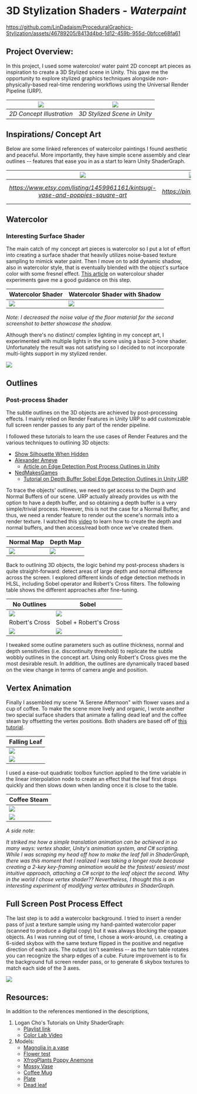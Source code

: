 # 3D Stylization Shaders - *Waterpaint*

https://github.com/LinDadaism/ProceduralGraphics-Stylization/assets/46789205/8413d4bd-1d12-459b-955d-0bfcce68fa61


## Project Overview:
In this project, I used some watercolor/ water paint 2D concept art pieces as inspiration to create a 3D Stylized scene in Unity. This gave me the opportunity to explore stylized graphics techniques alongside non-physically-based real-time rendering workflows using the Universal Render Pipeline (URP).

| ![](/Images/poppiesVase.png)  | ![](/Images/watercolor.png) |
|:--:|:--:|
| *2D Concept Illustration* | *3D Stylized Scene in Unity* |


## Inspirations/ Concept Art
Below are some linked references of watercolor paintings I found aesthetic and peaceful. More importantly, they have simple scene assembly and clear outlines -- features that ease you in as a start to learn Unity ShaderGraph.

| ![](/Images/poppiesVase.png) | ![](/Images/orchids.jpg) | ![](/Images/coffee.jpg) |
|:--:|:--:|:--:|
| *https://www.etsy.com/listing/1459961161/kintsugi-vase-and-poppies-square-art* | *https://pin.it/4Qje7a9* | *https://www.watercoloraffair.com/watercolor-coffee-painting-a-complete-step-by-step-tutorial/* |


## Watercolor 
### Interesting Surface Shader
The main catch of my concept art pieces is watercolor so I put a lot of effort into creating a surface shader that heavily utilizes noise-based texture sampling to mimick water paint. Then I move on to add dynamic shadow, also in watercolor style, that is eventually blended with the object's surface color with some fresnel effect. [This article](https://cyangamedev.wordpress.com/2020/10/06/watercolour-shader-experiments/#object-shader) on watercolour shader experiments gave me a good guidance on this step.

Watercolor Shader | Watercolor Shader with Shadow
---|---
![](/Images/watercolorShader.png) | ![](/Images/watercolorShadow.png)

*Note: I decreased the noise value of the floor material for the second screenshot to better showcase the shadow.*


Although there's no distinct/ complex lighting in my concept art, I experimented with multiple lights in the scene using a basic 3-tone shader. Unfortunately the result was not satisfying so I decided to not incorporate multi-lights support in my stylized render.

![](/Images/additionalLights.png)


## Outlines
### Post-process Shader
The subtle outlines on the 3D objects are achieved by post-processing effects. I mainly relied on Render Features in Unity URP to add customizable full screen render passes to any part of the render pipeline. 

I followed these tutorials to learn the use cases of Render Features and the various techniques to outlining 3D objects:
 - [Show Silhouette When Hidden](https://youtu.be/GAh225QNpm0?si=XvKqVsvv9Gy1ufi3)
 - [Alexander Ameye](https://ameye.dev/about/)
    - [Article on Edge Detection Post Process Outlines in Unity](https://ameye.dev/notes/edge-detection-outlines/)
 - [NedMakesGames](https://www.youtube.com/@NedMakesGames)
    - [Tutorial on Depth Buffer Sobel Edge Detection Outlines in Unity URP](https://youtu.be/RMt6DcaMxcE?si=WI7H5zyECoaqBsqF)

To trace the objects' outlines, we need to get access to the Depth and Normal Buffers of our scene. URP actually already provides us with the option to have a depth buffer, and so obtaining a depth buffer is a very simple/trivial process. However, this is not the case for a Normal Buffer, and thus, we need a render feature to render out the scene's normals into a render texture. I watched this [video](https://youtu.be/giLPZA-xAXk) to learn how to create the depth and normal buffers, and then access/read both once we've created them.

Normal Map | Depth Map
---|---
![](/Images/normalMap.png) | ![](/Images/depthMap.png)


Back to outlining 3D objects, the logic behind my post-process shaders is quite straight-forward: detect areas of large depth and normal difference across the screen. I explored different kinds of edge detection methods in HLSL, including Sobel operator and Robert's Cross filters. The following table shows the different approaches after fine-tuning.

No Outlines | Sobel |
---|---|
![](/Images/noOutlines.png) | ![](/Images/outlinesSobel.png) |
Robert's Cross | Sobel + Robert's Cross |
![](/Images/watercolor.png) | ![](/Images/bothOutlines.png) |

I tweaked some outline parameters such as outline thickness, normal and depth sensitivities (i.e. discontinuity threshold) to replicate the subtle wobbly outlines in the concept art. Using only Robert's Cross gives me the most desirable result. In addition, the outlines are dynamically traced based on the view change in terms of camera angle and position.


## Vertex Animation
Finally I assembled my scene "A Serene Afternoon" with flower vases and a cup of coffee. To make the scene more lively and organic, I wrote another two special surface shaders that animate a falling dead leaf and the coffee steam by offsetting the vertex positions. Both shaders are based off of [this tutorial](https://www.youtube.com/watch?v=VQxubpLxEqU&ab_channel=GabrielAguiarProd).

Falling Leaf |
---|
![](/Images/fallingLeaf.gif) |
![](/Images/vertAnim.png) |

I used a ease-out quadratic toolbox function applied to the time variable in the linear interpolation node to create an effect that the leaf first drops quickly and then slows down when landing once it is close to the table.

Coffee Steam | 
---|
![](/Images/coffeeSteam.gif) |
![](/Images/wobbleAnim.png) |

*A side note:*

*It striked me how a simple translation animation can be achieved in so many ways: vertex shader, Unity's animation system, and C# scripting. While I was scraping my head off how to make the leaf fall in ShaderGraph, there was this moment that I realized I was taking a longer route because creating a 2-key key-framing animation would be the fastest/ easiest/ most intuitive approach, attaching a C# script to the leaf object the second. Why in the world I chose vertex shader?? Nevertheless, I thought this is an interesting experiment of modifying vertex attributes in ShaderGraph.*


## Full Screen Post Process Effect
The last step is to add a watercolor background. I tried to insert a render pass of just a texture sample using my hand-painted watercolor paper (scanned to produce a digital copy) but it was always blocking the opaque objects. As I was running out of time, I chose a work-around, i.e. creating a 6-sided skybox with the same texture flipped in the positive and negative direction of each axis. The output isn't seamless -- as the turn table rotates you can recognize the sharp edges of a cube. Future improvement is to fix the background full screen render pass, or to generate 6 skybox textures to match each side of the 3 axes.

![](/Assets/Textures/skybox1.jpg)

## Resources:
In addition to the references mentioned in the descriptions,
1. Logan Cho's Tutorials on Unity ShaderGraph:
    - [Playlist link](https://www.youtube.com/playlist?list=PLEScZZttnDck7Mm_mnlHmLMfR3Q83xIGp)
    - [Color Lab Video](https://youtu.be/jc5MLgzJong?si=JycYxROACJk8KpM4)
2. Models:
    - [Magnolia in a vase](https://skfb.ly/oxxYN)
    - [Flower test](https://skfb.ly/6REuY)
    - [XfrogPlants Poppy Anemone](https://www.turbosquid.com/3d-models/3ds-max-xfrogplants-poppy-anemone-plant/286070)
    - [Mossy Vase](https://sketchfab.com/3d-models/mossy-vase-08bf8528a304460491dde8d4d8212234)
    - [Coffee Mug](https://sketchfab.com/3d-models/coffee-mug-fea036cd02da4b83ba749041a0c62ca9)
    - [Plate](https://sketchfab.com/3d-models/plate-4a7e825593344734b2802abc4c363fc2)
    - [Dead leaf](https://sketchfab.com/3d-models/dead-leaf-3010adcad5874e9dad812110eaf94198)
